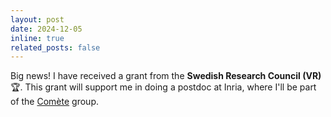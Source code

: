 ```yaml
---
layout: post
date: 2024-12-05
inline: true
related_posts: false
---
```


Big news! I have received a grant from the **Swedish Research Council (VR)** :trophy:. This grant will support me in doing a postdoc at Inria, where I'll be part of the [Comète](https://team.inria.fr/comete/) group.
